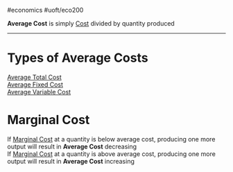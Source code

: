 #economics #uoft/eco200 
 
**Average Cost** is simply [Cost](Cost.md) divided by quantity produced

---
# Types of Average Costs
[Average Total Cost](Average%20Total%20Cost.md)  
[Average Fixed Cost](Average%20Fixed%20Cost.md)  
[Average Variable Cost](Average%20Variable%20Cost.md)

# Marginal Cost
If [Marginal Cost](Marginal%20Cost.md) at a quantity is below average cost, producing one more output will result in **Average Cost** decreasing  
If [Marginal Cost](Marginal%20Cost.md) at a quantity is above average cost, producing one more output will result in **Average Cost** increasing
